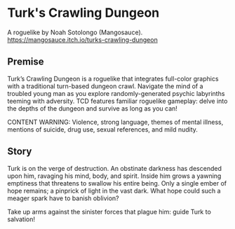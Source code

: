 # Turk's Crawling Dungeon
A roguelike by Noah Sotolongo (Mangosauce). https://mangosauce.itch.io/turks-crawling-dungeon

## Premise

Turk’s Crawling Dungeon is a roguelike that integrates full-color graphics with a traditional turn-based dungeon crawl. Navigate the mind of a troubled young man as you explore randomly-generated psychic labyrinths teeming with adversity. TCD features familiar roguelike gameplay: delve into the depths of the dungeon and survive as long as you can! 

CONTENT WARNING: Violence, strong language, themes of mental illness, mentions of suicide, drug use, sexual references, and mild nudity.

## Story

Turk is on the verge of destruction. An obstinate darkness has descended upon him, ravaging his mind, body, and spirit. Inside him grows a yawning emptiness that threatens to swallow his entire being. Only a single ember of hope remains; a pinprick of light in the vast dark. What hope could such a meager spark have to banish oblivion?

Take up arms against the sinister forces that plague him: guide Turk to salvation!
